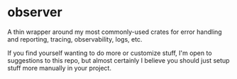 # observer

A thin wrapper around my most commonly-used crates for error handling and
reporting, tracing, observability, logs, etc.

If you find yourself wanting to do more or customize stuff, I'm open to
suggestions to this repo, but almost certainly I believe you should just setup
stuff more manually in your project.
